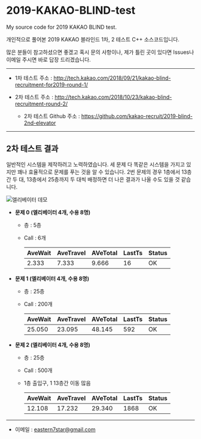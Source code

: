 # 2019-KAKAO-BLIND-test
My source code for 2019 KAKAO BLIND test.

개인적으로 풀어본 2019 KAKAO 블라인드 1차, 2 테스트 C++ 소스코드입니다.

많은 분들이 참고하셨으면 좋겠고 혹시 문의 사항이나, 제가 틀린 곳이 있다면 Issues나 이메일 주시면 바로 답장 드리겠습니다.

---

* 1차 테스트 주소 : http://tech.kakao.com/2018/09/21/kakao-blind-recruitment-for2019-round-1/

* 2차 테스트 주소 : http://tech.kakao.com/2018/10/23/kakao-blind-recruitment-round-2/
  * 2차 테스트 Github 주소 : https://github.com/kakao-recruit/2019-blind-2nd-elevator

---
## 2차 테스트 결과
일반적인 시스템을 제작하려고 노력하였습니다. 세 문제 다 똑같은 시스템을 가지고 있지만 꽤나 효율적으로 문제를 푸는 것을 알 수 있습니다. 2번 문제의 경우 1층에서 13층간 두 대, 13층에서 25층까지 두 대씩 배정하면 더 나은 결과가 나올 수도 있을 것 같습니다.

![엘리베이터 데모](https://github.com/Tamuel/2019-KAKAO-BLIND-test/blob/master/2%EC%B0%A8/2nd.gif)

* **문제 0 (엘리베이터 4개, 수용 8명)**
  * 층 : 5층
  * Call : 6개

    |AveWait|AveTravel|AVeTotal|LastTs|Status|
    |-------|---------|--------|------|------|
    |2.333|7.333|9.666|16|OK|

* **문제 1 (엘리베이터 4개, 수용 8명)**
  * 층 : 25층
  * Call : 200개

    |AveWait|AveTravel|AVeTotal|LastTs|Status|
    |-------|---------|--------|------|------|
    |25.050|23.095|48.145|592|OK|
  
* **문제 2 (엘리베이터 4개, 수용 8명)**
  * 층 : 25층
  * Call : 500개
  * 1층 출입구, 1 13층간 이동 많음

    |AveWait|AveTravel|AVeTotal|LastTs|Status|
    |-------|---------|--------|------|------|
    |12.108|17.232|29.340|1868|OK|
  
---

* 이메일 : eastern7star@gmail.com
